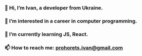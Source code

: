 ### 👋 Hi, I’m Ivan, a developer from Ukraine.
### 👀 I’m interested in a career in computer programming.
### 🌱 I’m currently learning JS, React.
### 📫 How to reach me: prohorets.ivan@gmail.com

<!--
**IvanProkh/IvanProkh** is a ✨ _special_ ✨ repository because its `README.md` (this file) appears on your GitHub profile.

Here are some ideas to get you started:

- 🔭 I’m currently working on ...
- 🌱 I’m currently learning ...
- 👯 I’m looking to collaborate on ...
- 🤔 I’m looking for help with ...
- 💬 Ask me about ...
- 📫 How to reach me: ...
- 😄 Pronouns: ...
- ⚡ Fun fact: ...

My add:
### 👀 I’m interested Web Development
-->
